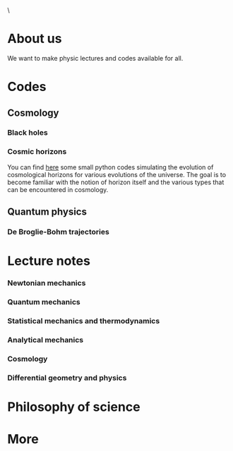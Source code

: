 \\
# About us

We want to make physic lectures and codes available for all.

# Codes
## Cosmology
### Black holes

### Cosmic horizons
You can find [here](./pages/horizons.md) some small python codes simulating the evolution of cosmological horizons for various evolutions of the universe. The goal is to become familiar with the notion of horizon itself and the various types that can be encountered in cosmology.

## Quantum physics
### De Broglie-Bohm trajectories

# Lecture notes

### Newtonian mechanics
### Quantum mechanics
### Statistical mechanics and thermodynamics
### Analytical mechanics
### Cosmology
### Differential geometry and physics

# Philosophy of science

# More
